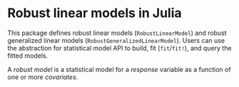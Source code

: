 # Robust linear models in Julia

This package defines robust linear models (`RobustLinearModel`) and robust generalized linear models (`RobustGeneralizedLinearModel`). Users can use the abstraction for statistical model API to build, fit (`fit`/`fit!`), and query the fitted models.

A _robust model_ is a statistical model for a _response_ variable as a function of one or more _covariates_.


